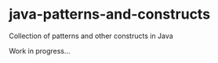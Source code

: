 # java-patterns-and-constructs
Collection of patterns and other constructs in Java

Work in progress...
